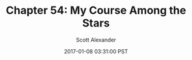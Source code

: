 ---
layout: chapter
title: "Chapter 54: My Course Among the Stars"
author: Scott Alexander
description: http://unsongbook.com/chapter-54-my-course-among-the-stars/
date: 2017-01-08 03:31:00 PST
length: 818233
duration: 204
guid: chapter-54-my-course-among-the-stars
---